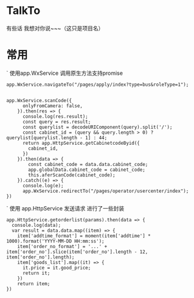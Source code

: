 # TalkTo
有些话 我想对你说~~~（这只是项目名）



# 常用

 ` 使用app.WxService 调用原生方法支持promise
 
    app.WxService.navigateTo("/pages/apply/index?type=bus&roleType=1");


    app.WxService.scanCode({
          onlyFromCamera: false,
        }).then(res => {
          console.log(res.result);
          const query = res.result;
          const querylist = decodeURIComponent(query).split('/');
          const cabinet_id = (query && query.length > 0) ? querylist[querylist.length - 1] : 44;
          return app.HttpService.getCabinetcodeByid({
            cabinet_id,
          })
        }).then(data => {
            const cabinet_code = data.data.cabinet_code;
            app.globalData.cabinet_code = cabinet_code;
            this.aferScanCode(cabinet_code);
        }).catch((e) => {
          console.log(e);
          app.WxService.redirectTo("/pages/operator/usercenter/index");
    })

` 使用 app.HttpService 发送请求 进行了一些封装

    app.HttpService.getorderlist(params).then(data => {
      console.log(data);
      var result = data.data.map((item) => {
        item['addtime_format'] = moment(item['addtime'] * 1000).format('YYYY-MM-DD HH:mm:ss');
        item['order_no_format'] = '...' + item['order_no'].slice(item['order_no'].length - 12, item['order_no'].length);
        item['goods_list'].map((it) => {
          it.price = it.good_price;
          return it;
        })
        return item;
    })